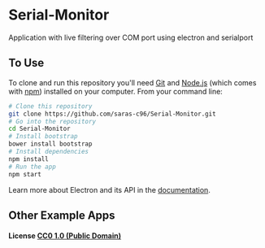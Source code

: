 # Serial-Monitor
Application with live filtering over COM port using electron and serialport

## To Use

To clone and run this repository you'll need [Git](https://git-scm.com) and [Node.js](https://nodejs.org/en/download/) (which comes with [npm](http://npmjs.com)) installed on your computer. From your command line:

```bash
# Clone this repository
git clone https://github.com/saras-c96/Serial-Monitor.git
# Go into the repository
cd Serial-Monitor
# Install bootstrap
bower install bootstrap
# Install dependencies
npm install
# Run the app
npm start
```

Learn more about Electron and its API in the [documentation](http://electron.atom.io/docs/).

## Other Example Apps

#### License [CC0 1.0 (Public Domain)](LICENSE.md)
